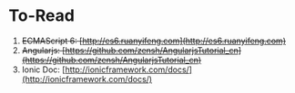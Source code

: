 # To-Read
1. <del>ECMAScript 6: [http://es6.ruanyifeng.com](http://es6.ruanyifeng.com)</ded>
2. <del>Angularjs: [https://github.com/zensh/AngularjsTutorial_cn](https://github.com/zensh/AngularjsTutorial_cn)</ded>
2. Ionic Doc: [http://ionicframework.com/docs/](http://ionicframework.com/docs/)

